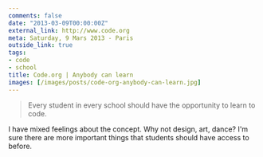 ```yaml
---
comments: false
date: "2013-03-09T00:00:00Z"
external_link: http://www.code.org
meta: Saturday, 9 Mars 2013 - Paris
outside_link: true
tags:
- code
- school
title: Code.org | Anybody can learn
images: [/images/posts/code-org-anybody-can-learn.jpg]
---
```


> Every student in every school should have the opportunity to learn to code.

I have mixed feelings about the concept. Why not design, art, dance? I'm sure there are more important things that students should have access to before.

